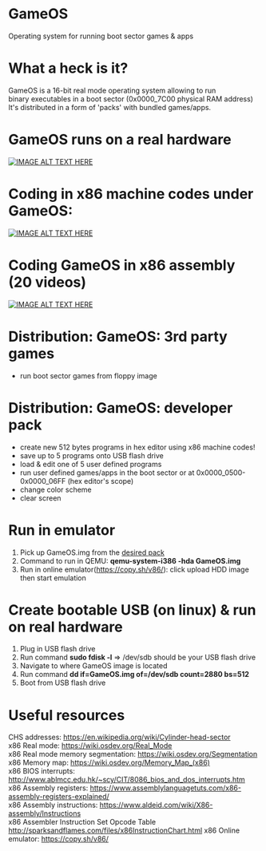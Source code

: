 # GameOS
Operating system for running boot sector games & apps

# What a heck is it?
GameOS is a 16-bit real mode operating system allowing to run<br>
binary executables in a boot sector (0x0000_7C00 physical RAM address)<br>
It's distributed in a form of 'packs' with bundled games/apps.<br>

# GameOS runs on a real hardware
[![IMAGE ALT TEXT HERE](https://img.youtube.com/vi/fJDYgAqOTxU/0.jpg)](https://youtu.be/fJDYgAqOTxU)

# Coding in x86 machine codes under GameOS:
[![IMAGE ALT TEXT HERE](https://img.youtube.com/vi/ZdBYSx3zuqE/0.jpg)](https://www.youtube.com/watch?v=ZdBYSx3zuqE)

# Coding GameOS in x86 assembly (20 videos)
[![IMAGE ALT TEXT HERE](https://img.youtube.com/vi/jthPhsZLK7o/0.jpg)](https://www.youtube.com/watch?v=jthPhsZLK7o&list=PLLfIBXQeu3aZCod5V6FWRNkeLiFAizR3g&index=2)

# Distribution: GameOS: 3rd party games
 - run boot sector games from floppy image

# Distribution: GameOS: developer pack
 - create new 512 bytes programs in hex editor using x86 machine codes!
 - save up to 5 programs onto USB flash drive
 - load & edit one of 5 user defined programs
 - run user defined games/apps in the boot sector or at 0x0000_0500-0x0000_06FF (hex editor's scope)
 - change color scheme
 - clear screen

# Run in emulator
1. Pick up GameOS.img from the <a href="https://github.com/maksimKorzh/GameOS/tree/main/src">desired pack</a>
2. Command to run in QEMU: <strong>qemu-system-i386 -hda GameOS.img</strong>
3. Run in online emulator(https://copy.sh/v86/): click upload HDD image then start emulation

# Create bootable USB (on linux) & run on real hardware 
1. Plug in USB flash drive
2. Run command <strong>sudo fdisk -l</strong> => /dev/sdb should be your USB flash drive
3. Navigate to where GameOS image is located
4. Run command <strong>dd if=GameOS.img of=/dev/sdb count=2880 bs=512</strong>
5. Boot from USB flash drive

# Useful resources
CHS addresses: https://en.wikipedia.org/wiki/Cylinder-head-sector</br>
x86 Real mode: https://wiki.osdev.org/Real_Mode<br>
x86 Real mode memory segmentation: https://wiki.osdev.org/Segmentation<br>
x86 Memory map: https://wiki.osdev.org/Memory_Map_(x86)<br>
x86 BIOS interrupts: http://www.ablmcc.edu.hk/~scy/CIT/8086_bios_and_dos_interrupts.htm<br>
x86 Assembly registers: https://www.assemblylanguagetuts.com/x86-assembly-registers-explained/</br>
x86 Assembly instructions: https://www.aldeid.com/wiki/X86-assembly/Instructions</br>
x86 Assembler Instruction Set Opcode Table http://sparksandflames.com/files/x86InstructionChart.html
x86 Online emulator: https://copy.sh/v86/</br>
